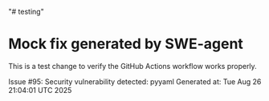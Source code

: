 "# testing" 
# Mock fix generated by SWE-agent
This is a test change to verify the GitHub Actions workflow works properly.

Issue #95: Security vulnerability detected: pyyaml
Generated at: Tue Aug 26 21:04:01 UTC 2025
